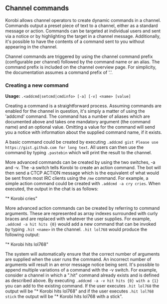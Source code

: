 ## Channel commands

Korobi allows channel operators to create dynamic commands in a channel. Commands output a preset piece of text to a
channel, either as a standard message or action. Commands can be targeted at individual users and sent via a notice
or by highlighting the target in a channel message. Additionally, it's possible to have the contents of a command sent
to you without appearing in the channel.

Channel commands are triggered by using the channel command prefix (configurable per channel) followed by the command
name or an alias. The command prefix is included on the channel overview page. For simplicity, the documentation
assumes a command prefix of '.'.

### Creating a new command

**Usage:** `.<addcmd|setcmd|cmdinfo> [-a] [-v] <name> [value]`

Creating a command is a straightforward process. Assuming commands are enabled for the channel in question, it's simply
a matter of using the 'addcmd' command. The command has a number of aliases which are documented above and takes one
mandatory argument (the command name) and an optional value. Omitting a value for the command will send you a notice
with information about the supplied command name, if it exists.

A basic command could be created by executing `.addcmd gist Please use https://gist.github.com for long text`. All users
can then use the command by typing `.pastebin` which will print the result to the channel.

More advanced commands can be created by using the two switches, -a and -v. The -a switch tells Korobi to create an
action command. The bot will then send a CTCP ACTION message which is the equivalent of what would be sent from most
IRC clients using the `/me` command. For example, a simple action command could be created with `.addcmd -a cry cries`.
When executed, the output in the chat is as follows:

"\* Korobi cries"

More advanced action commands can be created by referring to command arguments. These are represented as array indexes
surrounded with curly braces and are replaced with whatever the user supplies. For example, `.addcmd -a hit hits {0}`
would add a new command that can be invoked by typing `.hit <name>` in the channel. `.hit lol768` would produce the
following output:

"\* Korobi hits lol768"

The system will automatically ensure that the correct number of arguments are supplied when the user runs the command.
An incorrect number of arguments will result in an error message notice being sent. It's possible to append multiple
variations of a command with the -v switch. For example, consider a channel in which a ".hit" command already exists
and is defined as described above. By executing `.addcmd -a -v hit hits {0} with a {1}` you can add to the existing command.
If the user executes `.hit lol768` the output will be "\* Korobi hits lol768" and if the user executes `.hit lol768 stick`
the output will be "\* Korobi hits lol768 with a stick".
